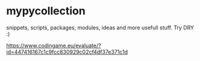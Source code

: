 # mypycollection
snippets, scripts, packages, modules, ideas and more usefull stuff. Try DRY :)

https://www.codingame.eu/evaluate/?id=447416167c1c9fcc830929c02cf4df37e371c1d